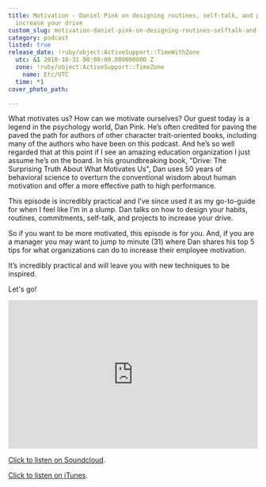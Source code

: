 ```yaml
---
title: Motivation - Daniel Pink on designing routines, self-talk, and projects to
  increase your drive
custom_slug: motivation-daniel-pink-on-designing-routines-selftalk-and-projects-to-increase-your-drive
category: podcast
listed: true
release_date: !ruby/object:ActiveSupport::TimeWithZone
  utc: &1 2018-10-31 00:00:00.000000000 Z
  zone: !ruby/object:ActiveSupport::TimeZone
    name: Etc/UTC
  time: *1
cover_photo_path: 

---
```

What motivates us? How can we motivate ourselves? Our guest today is a legend in the psychology world, Dan Pink. He’s often credited for paving the paved the path for authors of other character trait-oriented books, including many of the authors who have been on this podcast. And he’s so well regarded that at this point if I see an amazing education organization I just assume he’s on the board. In his groundbreaking book, "Drive: The Surprising Truth About What Motivates Us", Dan uses 50 years of behavioral science to overturn the conventional wisdom about human motivation and offer a more effective path to high performance.

This episode is incredibly practical and I’ve since used it as my go-to-guide for when I feel like I’m in a slump. Dan talks on how to design your habits, routines, commitments, self-talk, and projects to increase your drive.

So if you want to be more motivated, this episode is for you. And, if you are a manager you may want to jump to minute (31) where Dan shares his top 5 tips for what organizations can do to increase their employee motivation.

It’s incredibly practical and will leave you with new techniques to be inspired.

Let's go!

<iframe width="100%" height="300" scrolling="no" frameborder="no" allow="autoplay" src="https://w.soundcloud.com/player/?url=https%3A//api.soundcloud.com/tracks/521976342&color=%23ff5500&auto_play=false&hide_related=false&show_comments=true&show_user=true&show_reposts=false&show_teaser=true&visual=true"></iframe>


[Click to listen on Soundcloud](https://soundcloud.com/positivity-dan/motivation-daniel-pink-on-designing-routines-self-talk-and-projects-to-increase-your-drive).

[Click to listen on iTunes](https://itunes.apple.com/us/podcast/positivity-podcast-with-make-school/id1090239384?mt=2).